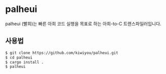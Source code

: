 # palheui

palheui (빨희)는 빠른 아희 코드 실행을 목표로 하는 아희-to-C 트랜스파일러입니다.

## 사용법

```bash
$ git clone https://github.com/kiwiyou/palheui.git
$ cd palheui
$ cargo install .
$ palheui
```

